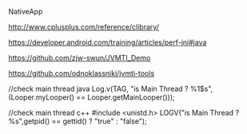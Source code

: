 NativeApp


http://www.cplusplus.com/reference/clibrary/

https://developer.android.com/training/articles/perf-jni#java

https://github.com/zjw-swun/JVMTI_Demo

https://github.com/odnoklassniki/jvmti-tools


//check main thread java
Log.v(TAG, "is Main Thread ? %1$s",(Looper.myLooper() == Looper.getMainLooper()));

//check main thread c++
#include <unistd.h>
LOGV("is Main Thread ? %s",getpid() == gettid() ? "true" : "false");
